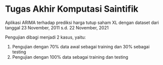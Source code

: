 # Tugas Akhir Komputasi Saintifik

Aplikasi ARIMA terhadap prediksi harga tutup saham XL dengan dataset dari tanggal 23 November, 2011 s.d. 22 November, 2021

Pengujian dibagi menjadi 2 kasus, yaitu:
1. Pengujian dengan 70% data awal sebagai training dan 30% sebagai testing
2. Pengujian dengan 100% data sebagai training dan testing
